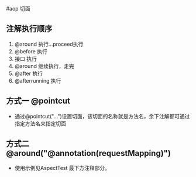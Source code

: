 #aop 切面
## 注解执行顺序
1.  @around 执行...proceed执行
2.  @before 执行
3.  接口 执行
4.  @around 继续执行，走完
5.  @after 执行
6.  @afterrunning 执行
##  方式一 @pointcut
*   通过@pointcut("...")设置切面，该切面的名称就是方法名，余下注解都可通过指定方法名来指定切面
##  方式二 @around("@annotation(requestMapping)")
*   使用示例见AspectTest 最下方注释部分。